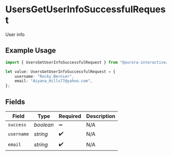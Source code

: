 # UsersGetUserInfoSuccessfulRequest

User info

## Example Usage

```typescript
import { UsersGetUserInfoSuccessfulRequest } from "@aurora-interactive/chatbot-api-sdk/models/operations";

let value: UsersGetUserInfoSuccessfulRequest = {
    username: "Rocky.Bernier",
    email: "Aiyana_Hills77@yahoo.com",
};
```

## Fields

| Field              | Type               | Required           | Description        |
| ------------------ | ------------------ | ------------------ | ------------------ |
| `success`          | *boolean*          | :heavy_minus_sign: | N/A                |
| `username`         | *string*           | :heavy_check_mark: | N/A                |
| `email`            | *string*           | :heavy_check_mark: | N/A                |